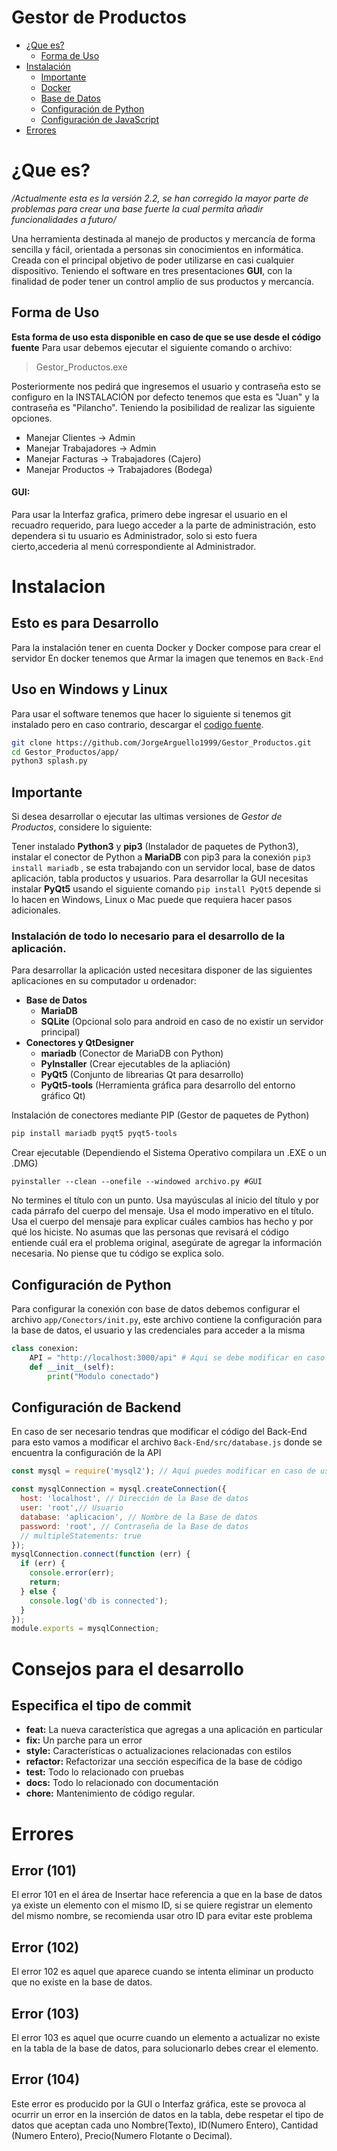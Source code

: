 # Gestor de Productos 
 - [¿Que es?](#que-es)
	 - [Forma de Uso](#forma-de-uso)
 - [Instalación](#instalación)
	 - [Importante](#importante)
     - [Docker](./docker/README.md)
     - [Base de Datos](./docker/README.md)
	 - [Configuración de Python](#configuración-de-python)
     - [Configuración de JavaScript](#configuración-de-backend)
 - [Errores](#errores)

# ¿Que es?
*/Actualmente esta es la versión 2.2, se han corregido la mayor parte de problemas para crear una base fuerte la cual permita añadir funcionalidades a futuro/*

Una herramienta destinada al manejo de productos y mercancía de forma sencilla y fácil, orientada a personas sin conocimientos en informática. Creada con el principal objetivo de poder utilizarse en casi cualquier dispositivo. 
Teniendo el software en tres presentaciones **GUI**, con la finalidad de poder tener un control amplio de sus productos y mercancía.

## Forma de Uso
**Esta forma de uso esta disponible en caso de que se use desde el código fuente** 
Para usar debemos ejecutar el siguiente comando o archivo: 
> Gestor_Productos.exe

Posteriormente nos pedirá que ingresemos el usuario y contraseña esto se configuro en la INSTALACIÓN por defecto tenemos que esta es "Juan" y la contraseña es "Pilancho".
Teniendo la posibilidad de realizar las siguiente opciones.

  - Manejar Clientes -> Admin
  - Manejar Trabajadores -> Admin
  - Manejar Facturas -> Trabajadores (Cajero)
  - Manejar Productos -> Trabajadores (Bodega)

#### GUI: 
Para usar la Interfaz grafica, primero debe ingresar el usuario en el recuadro requerido, para luego acceder a la parte de administración, esto dependera si tu usuario es Administrador, solo si esto fuera cierto,accederia al menú correspondiente al Administrador.

# Instalacion
## Esto es para Desarrollo
Para la instalación tener en cuenta Docker y Docker compose para crear el servidor
En docker tenemos que Armar la imagen que tenemos en `Back-End`
## Uso en Windows y Linux
Para usar el software tenemos que hacer lo siguiente si tenemos git instalado pero en caso contrario, descargar el [codigo fuente](https://codeload.github.com/JorgeArguello1999/Gestor_Productos/zip/refs/heads/version.2).
```bash
git clone https://github.com/JorgeArguello1999/Gestor_Productos.git
cd Gestor_Productos/app/
python3 splash.py
```
## Importante
Si desea desarrollar o ejecutar las ultimas versiones de *Gestor de Productos*, considere lo siguiente:

Tener instalado **Python3** y **pip3** (Instalador de paquetes de Python3), instalar el conector de Python a **MariaDB** con pip3 para la conexión `pip3 install mariadb` , se esta trabajando con un servidor local, base de datos aplicación, tabla productos y usuarios.
Para desarrollar la GUI necesitas instalar **PyQt5** usando el siguiente comando `pip install PyQt5` depende si lo hacen en Windows, Linux o Mac puede que requiera hacer pasos adicionales.
### Instalación de todo lo necesario para el desarrollo de la aplicación.
Para desarrollar la aplicación usted necesitara disponer de las siguientes aplicaciones en su computador u ordenador:
 - **Base de Datos**
     - **MariaDB** 
     - **SQLite** (Opcional solo para android en caso de no existir un servidor principal)
 - **Conectores y QtDesigner**
     - **mariadb** (Conector de MariaDB con Python)
     - **PyInstaller** (Crear ejecutables de la apliación)
     - **PyQt5** (Conjunto de librearias Qt para desarrollo)
     - **PyQt5-tools** (Herramienta gráfica para desarrollo del entorno gráfico Qt)

Instalación de conectores mediante PIP (Gestor de paquetes de Python)
```bash
pip install mariadb pyqt5 pyqt5-tools
```

Crear ejecutable (Dependiendo el Sistema Operativo compilara un .EXE o un .DMG)
```
pyinstaller --clean --onefile --windowed archivo.py #GUI
```

No termines el título con un punto. Usa mayúsculas al inicio del título y por cada párrafo del cuerpo del mensaje. Usa el modo imperativo en el título. Usa el cuerpo del mensaje para explicar cuáles cambios has hecho y por qué los hiciste. No asumas que las personas que revisará el código entiende cuál era el problema original, asegúrate de agregar la información necesaria. No piense que tu código se explica solo.

## Configuración de Python
Para configurar la conexión con base de datos debemos configurar el archivo `app/Conectors/init.py`, este archivo contiene la configuración para la base de datos, el usuario y las credenciales para acceder a la misma

```python
class conexion:
    API = "http://localhost:3000/api" # Aqui se debe modificar en caso de trabajar con un servidor remoto
    def __init__(self):
        print("Modulo conectado")
```
## Configuración de Backend
En caso de ser necesario tendras que modificar el código del Back-End para esto vamos a modificar el archivo `Back-End/src/database.js` donde se encuentra la configuración de la API

```javascript
const mysql = require('mysql2'); // Aquí puedes modificar en caso de usar otra DBM

const mysqlConnection = mysql.createConnection({
  host: 'localhost', // Dirección de la Base de datos
  user: 'root',// Usuario
  database: 'aplicacion', // Nombre de la Base de datos
  password: 'root', // Contraseña de la Base de datos
  // multipleStatements: true
});
mysqlConnection.connect(function (err) {
  if (err) {
    console.error(err);
    return;
  } else {
    console.log('db is connected');
  }
});
module.exports = mysqlConnection;

```
# Consejos para el desarrollo
## Especifica el tipo de commit 
 - **feat:** La nueva característica que agregas a una aplicación en particular 
 - **fix:** Un parche para un error
 - **style:** Características o actualizaciones relacionadas con estilos
 - **refactor:** Refactorizar una sección específica de la base de código
 - **test:** Todo lo relacionado con pruebas
 - **docs:** Todo lo relacionado con documentación
 - **chore:** Mantenimiento de código regular.

# Errores
## Error (101)
El error 101 en el área de Insertar hace referencia a que en la base de datos ya existe un elemento con el mismo ID, si se quiere registrar un elemento del mismo nombre, se recomienda usar otro ID para evitar este problema
## Error (102)
El error 102 es aquel que aparece cuando se intenta eliminar un producto que no existe en la base de datos.

## Error (103)
El error 103 es aquel que ocurre cuando un elemento a actualizar no existe en la tabla de la base de datos, para solucionarlo debes crear el elemento.

## Error (104)
Este error es producido por la GUI o Interfaz gráfica, este se provoca al ocurrir un error en la inserción de datos en la tabla, debe respetar el tipo de datos que aceptan cada uno Nombre(Texto), ID(Numero Entero), Cantidad (Numero Entero), Precio(Numero Flotante o Decimal).
